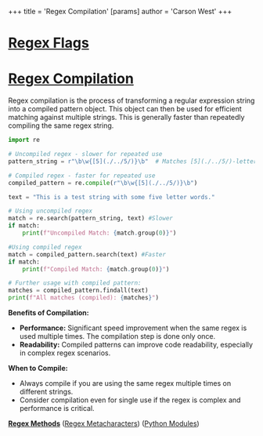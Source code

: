 +++
 title = 'Regex Compilation'
[params]
	author = 'Carson West'
+++
# [Regex Flags](./../regex-flags/)
# [Regex Compilation](./../regex-compilation/) 
Regex compilation is the process of transforming a regular expression string into a compiled pattern object. This object can then be used for efficient matching against multiple strings.  This is generally faster than repeatedly compiling the same regex string.


```python
import re

# Uncompiled regex - slower for repeated use
pattern_string = r"\b\w{[5](./../5/)}\b"  # Matches [5](./../5/)-letter words

# Compiled regex - faster for repeated use
compiled_pattern = re.compile(r"\b\w{[5](./../5/)}\b") 

text = "This is a test string with some five letter words."

# Using uncompiled regex
match = re.search(pattern_string, text) #Slower
if match:
    print(f"Uncompiled Match: {match.group(0)}")

#Using compiled regex
match = compiled_pattern.search(text) #Faster
if match:
    print(f"Compiled Match: {match.group(0)}")

# Further usage with compiled pattern:
matches = compiled_pattern.findall(text)
print(f"All matches (compiled): {matches}")
```

**Benefits of Compilation:**

* **Performance:**  Significant speed improvement when the same regex is used multiple times. The compilation step is done only once.
* **Readability:** Compiled patterns can improve code readability, especially in complex regex scenarios.


**When to Compile:**

* Always compile if you are using the same regex multiple times on different strings.
* Consider compilation even for single use if the regex is complex and performance is critical.


**[Regex Methods](./../regex-methods/)**  ([Regex Metacharacters](./../regex-metacharacters/))  ([Python Modules](./../python-modules/))
